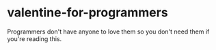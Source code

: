 # valentine-for-programmers
Programmers don't have anyone to love them so you don't need them if you're reading this.
